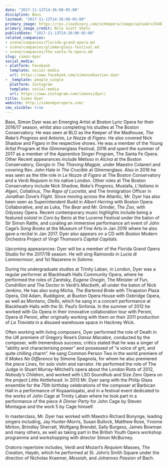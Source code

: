 ```yaml
---
date: "2017-11-13T14:36:00-05:00"
discipline: Bass
lastmod: "2017-11-13T14:36:00-05:00"
primary_image: https://res.cloudinary.com/schmopera/image/upload/v1546110768/media/2018/12/SimonDyer.jpg
primary_image_credit: Nile Scott Shots
publishDate: "2017-11-13T14:36:00-05:00"
related_companies:
- scene/companies/florida-grand-opera.md
- scene/companies/glimmerglass-festival.md
- scene/companies/the-santa-fe-opera.md
slug: simon-dyer
social_media:
- platform: Facebook
  template: social-media
  url: https://www.facebook.com/simonsebastian.dyer
- _template: people_single
  platform: Instagram
  template: social-media
  url: https://www.instagram.com/simonsjdyer/
title: Simon Dyer
website: http://simondyeropera.com/
cms_visible: true
---
```

Bass, Simon Dyer was an Emerging Artist at Boston Lyric Opera for their 2016/17 season, whilst also completing his studies at The Boston Conservatory. He was seen at BLO as the Keeper of the Madhouse, *The Rake’s Progress* and Antonio, *Le Nozze di Figaro*. He also covered Nick Shadow and Figaro in the respective shows.  He was a member of the Young Artist Program at the Glimmerglass Festival, 2016 and spent the summer of 2017 as a member of the Apprentice Singer Program, The Santa Fe Opera.  Other Recent appearances include Melisso in *Alcina* at the Boston Conservatory, Giorgio in *The Thieving Magpie*, under Maestro Colaneri and covering Rev. John Hale in *The Crucible* at Glimmerglass. Also in 2016 he was seen as the title role in *Le Nozze di Figaro* at The Boston Conservatory and a Verdi *Requiem* in his native London. Other roles at The Boston Conservatory include Nick Shadow, *Rake’s Progress*, Mustafa, *L’italiana in Algeri*, Collatinus, *The Rape of Lucretia*, and The Immigration Officer in Jonathan Dove’s *Flight*. Since moving across the Atlantic, Mr. Dyer has also been seen as Superintendent Budd in *Albert Herring* with Boston Opera Collaborative, and as Luka, *The Bear* and Mr. Grinder, *The Zoo*, with Odyssey Opera. Recent contemporary music highlights include being a featured soloist in *Coro* by Berio at the Lucerne Festival under the baton of Sir Simon Rattle, and curating an immersive performance art event of John Cage’s *Song Books* at the Museum of Fine Arts in Jan 2016 where he also gave a recital in Jan 2017. Dyer also appears on a CD with Boston Modern Orchestra Project of Virgil Thomson’s *Capital Capitals*. 

Upcoming appearances:  Dyer will be a member of the Florida Grand Opera Studio for the 2017/18 season. He will sing Raimondo in *Lucia di Lammermoor*, and 1st Nazarene in *Salome*. 

During his undergraduate studies at Trinity Laban, in London, Dyer was a regular performer at Blackheath Halls Community Opera, where he performed the roles of Zaretsky, *Eugene Onegin*, The Minister of Fun, *Cendrillon* and The Doctor in Verdi’s *Macbeth*, all under the baton of Nick Jenkins. He has also sung Micha, *The Bartered Bride* with Thrapston Plaza Opera, Old Adam, *Ruddigore*, at Buxton Opera House with Oxbridge Opera, as well as Montano, *Otello*, which he sang in a concert performance at Blackheath Halls with the St. Paul’s Sinfonia. In the summer of 2012 he worked with Go Opera in their innovative collaboration tour with Peroni, Opera di Peroni, after originally working with them on their 2011 production of *La Traviata* in a disused warehouse space in Hackney Wick.

Often working with living composers, Dyer performed the role of Death in the UK premiere of Gregory Rose’s *Danse Macabre*, conducted by the composer, with tremendous success; critics stated that he was a singer of “ability and characterising power” and possessed of “a voice of grit, and quite chilling charm”. He sang Common Person Two in the world premiere of *It Makes No Difference* by Simone Spagnola, for whom he also premiered the piece Lines, for solo violin and narrator. He performed the role of The Judge in Stuart Murray-Mitchell’s opera about the London Riots of 2012, *Nobody’s Children*, and worked with LSO Soundhub and Size Zero Opera on the project *Little Kettlehead*. In 2013 Mr. Dyer sang with the Philip Glass ensemble for the 75th birthday celebrations of the composer at Barbican Hall in a performance of Koyaanisqatsi, and in a festival event dedicated to the works of John Cage at Trinity Laban where he took part in a performance of the piece *A Dinner Party* for John Cage by Steven Montague and the work 5 by Cage himself.

In masterclass, Mr. Dyer has worked with Maestro Richard Bonynge, leading singers including, Jay Hunter-Morris, Susan Bullock, Matthew Rose, Yvonne Minton, Brindley Sherratt, Wolfgang Brendel, Sally Burgess, James Bowman and many others, as well as taking part in the British Youth Opera workshop programme and workshopping with director Simon McBurney.

Oratorio repertoire includes, Verdi and Mozart’s *Requiem* Masses, *The Creation*, Haydn, which he performed at St. John’s Smith Square under the direction of Nicholas Kraemer, *Messiah*, and *Johannes Passion* of Bach.